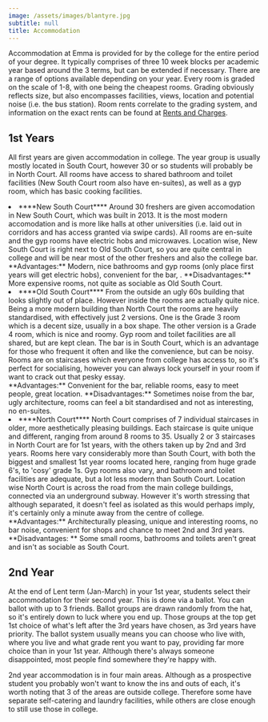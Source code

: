 ```yaml
---
image: /assets/images/blantyre.jpg
subtitle: null
title: Accommodation
---
```


Accommodation at Emma is provided for by the college for the entire period of your degree. It typically comprises of three 10 week blocks per academic year based around the 3 terms, but can be extended if necessary. There are a range of options available depending on your year. Every room is graded on the scale of 1-8, with one being the cheapest rooms. Grading obviously reflects size, but also encompasses facilities, views, location and potential noise (i.e. the bus station). Room rents correlate to the grading system, and information on the exact rents can be found at [Rents and Charges](/info/rents).

## 1st Years

All first years are given accommodation in college. The year group is usually mostly located in South Court, however 30 or so students will probably be in North Court. All rooms have access to shared bathroom and toilet facilities (New South Court room also have en-suites), as well as a gyp room, which has basic cooking facilities.
<li>****New South Court****
Around 30 freshers are given accomodation in New South Court, which was built in 2013. It is the most modern accomodation and is more like halls at other universities (i.e. laid out in corridors and has access granted via swipe cards). All rooms are en-suite and the gyp rooms have electric hobs and microwaves. Location wise, New South Court is right next to Old South Court, so you are quite central in college and will be near most of the other freshers and also the college bar.</li>
**Advantages:** Modern, nice bathrooms and gyp rooms (only place first years will get electric hobs), convenient for the bar, .
**Disadvantages:** More expensive rooms, not quite as sociable as Old South Court.
<li>****Old South Court****
From the outside an ugly 60s building that looks slightly out of place. However inside the rooms are actually quite nice. Being a more modern building than North Court the rooms are heavily standardised, with effectively just 2 versions. One is the Grade 3 room which is a decent size, usually in a box shape. The other version is a Grade 4 room, which is nice and roomy. Gyp room and toilet facilities are all shared, but are kept clean. The bar is in South Court, which is an advantage for those who frequent it often and like the convenience, but can be noisy. Rooms are on staircases which everyone from college has access to, so it's perfect for socialising, however you can always lock yourself in your room if want to crack out that pesky essay.</li>
**Advantages:** Convenient for the bar, reliable rooms, easy to meet people, great location.
**Disadvantages:** Sometimes noise from the bar, ugly architecture, rooms can feel a bit standardised and not as interesting, no en-suites.
<li>****North Court****
North Court comprises of 7 individual staircases in older, more aesthetically pleasing buildings. Each staircase is quite unique and different, ranging from around 8 rooms to 35. Usually 2 or 3 staircases in North Court are for 1st years, with the others taken up by 2nd and 3rd years. Rooms here vary considerably more than South Court, with both the biggest and smallest 1st year rooms located here, ranging from huge grade 6's, to 'cosy' grade 1s. Gyp rooms also vary, and bathroom and toilet facilities are adequate, but a lot less modern than South Court. Location wise North Court is across the road from the main college buildings, connected via an underground subway. However it's worth stressing that although separated, it doesn't feel as isolated as this would perhaps imply, it's certainly only a minute away from the centre of college.</li>
**Advantages:** Architecturally pleasing, unique and interesting rooms, no bar noise, convenient for shops and chance to meet 2nd and 3rd years. 
**Disadvantages: ** Some small rooms, bathrooms and toilets aren't great and isn't as sociable as South Court.

## 2nd Year 

At the end of Lent term (Jan-March) in your 1st year, students select their accommodation for their second year. This is done via a ballot. You can ballot with up to 3 friends. Ballot groups are drawn randomly from the hat, so it's entirely down to luck where you end up. Those groups at the top get 1st choice of what's left after the 3rd years have chosen, as 3rd years have priority. The ballot system usually means you can choose who live with, where you live and what grade rent you want to pay, providing far more choice than in your 1st year. Although there's always someone disappointed, most people find somewhere they're happy with.

2nd year accommodation is in four main areas. Although as a prospective student you probably won't want to know the ins and outs of each, it's worth noting that 3 of the areas are outside college. Therefore some have separate self-catering and laundry facilities, while others are close enough to still use those in college.